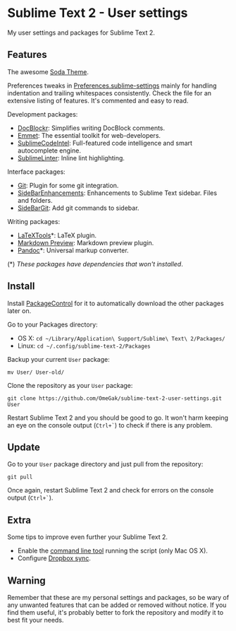 Sublime Text 2 - User settings
==============================
My user settings and packages for Sublime Text 2.

## Features
The awesome [Soda Theme](https://github.com/buymeasoda/soda-theme/).

Preferences tweaks in [Preferences.sublime-settings](Preferences.sublime-settings-sample) mainly for handling indentation and trailing whitespaces consistently. Check the file for an extensive listing of features. It's commented and easy to read.

Development packages:
* [DocBlockr](https://github.com/spadgos/sublime-jsdocs): Simplifies writing DocBlock comments.
* [Emmet](http://emmet.io/): The essential toolkit for web-developers.
* [SublimeCodeIntel](https://github.com/Kronuz/SublimeCodeIntel): Full-featured code intelligence and smart autocomplete engine.
* [SublimeLinter](https://github.com/SublimeLinter/SublimeLinter): Inline lint highlighting.

Interface packages:
* [Git](https://github.com/kemayo/sublime-text-2-git): Plugin for some git integration.
* [SideBarEnhancements](https://github.com/titoBouzout/SideBarEnhancements): Enhancements to Sublime Text sidebar. Files and folders.
* [SideBarGit](https://github.com/SublimeText/SideBarGit): Add git commands to sidebar.

Writing packages:
* [LaTeXTools](https://github.com/SublimeText/LaTeXTools)*: LaTeX plugin.
* [Markdown Preview](https://github.com/revolunet/sublimetext-markdown-preview): Markdown preview plugin.
* [Pandoc](https://github.com/jgm/pandoc)*: Universal markup converter.

(*) _These packages have dependencies that won't installed_.

## Install
Install [PackageControl](http://wbond.net/sublime_packages/package_control) for it to automatically download the other packages later on.

Go to your Packages directory:
* OS X: `cd ~/Library/Application\ Support/Sublime\ Text\ 2/Packages/`
* Linux: `cd ~/.config/sublime-text-2/Packages`

Backup your current `User` package:

```
mv User/ User-old/
```

Clone the repository as your `User` package:

```
git clone https://github.com/OmeGak/sublime-text-2-user-settings.git User
```

Restart Sublime Text 2 and you should be good to go. It won't harm keeping an eye on the console output (`` Ctrl+` ``) to check if there is any problem.

## Update
Go to your `User` package directory and just pull from the repository:

```
git pull
```

Once again, restart Sublime Text 2 and check for errors on the console output (`` Ctrl+` ``).

## Extra
Some tips to improve even further your Sublime Text 2.
* Enable the [command line tool](command-support-osx.sh) running the script (only Mac OS X).
* Configure [Dropbox sync](http://opensourcehacker.com/2012/05/24/sync-and-back-up-sublime-text-settings-and-plug-ins-using-dropbox-on-linux-and-osx/).

## Warning
Remember that these are my personal settings and packages, so be wary of any unwanted features that can be added or removed without notice. If you find them useful, it's probably better to fork the repository and modify it to best fit your needs.
